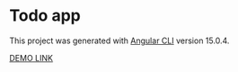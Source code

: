 # Todo app

This project was generated with [Angular CLI](https://github.com/angular/angular-cli) version 15.0.4.

<a href='https://maxim-gumeniuk.github.io/todos/'>DEMO LINK </a>
